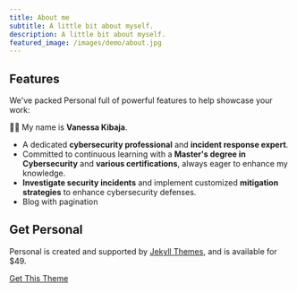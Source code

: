 ```yaml
---
title: About me
subtitle: A little bit about myself.
description: A little bit about myself.
featured_image: /images/demo/about.jpg
---
```


## Features

We've packed Personal full of powerful features to help showcase your work:

👩🏽 My name is **Vanessa Kibaja**.
* A dedicated **cybersecurity professional** and **incident response expert**.
* Committed to continuous learning with a **Master's degree in Cybersecurity** and **various certifications**, always eager to enhance my knowledge.
* **Investigate security incidents** and implement customized **mitigation strategies** to enhance cybersecurity defenses.
* Blog with pagination

## Get Personal

Personal is created and supported by [Jekyll Themes](https://jekyllthemes.io), and is available for $49.

<a href="https://jekyllthemes.io/theme/personal-website-jekyll-theme" class="button button--large">Get This Theme</a>
